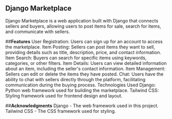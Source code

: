   ## **Django Marketplace**
Django Marketplace is a web application built with Django that connects sellers and buyers, allowing users to post items for sale, search for items, and communicate with sellers.

  ##**Features**
User Registration: Users can sign up for an account to access the marketplace.
Item Posting: Sellers can post items they want to sell, providing details such as title, description, price, and contact information.
Item Search: Buyers can search for specific items using keywords, categories, or other filters.
Item Details: Users can view detailed information about an item, including the seller's contact information.
Item Management: Sellers can edit or delete the items they have posted.
Chat: Users have the ability to chat with sellers directly through the platform, facilitating communication during the buying process.
Technologies Used
Django: Python web framework used for building the marketplace.
Tailwind CSS: Styling framework used for frontend design and layout.



  ##**Acknowledgments**
Django - The web framework used in this project.
Tailwind CSS - The CSS framework used for styling.
